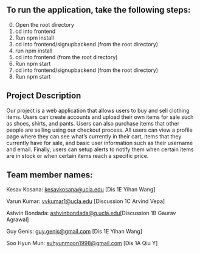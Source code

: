 ## To run the application, take the following steps:

0. Open the root directory
1. cd into frontend
2. Run npm install
3. cd into frontend/signupbackend (from the root directory)
4. run npm install
5. cd into frontend (from the root directory)
6. Run npm start
7. cd into frontend/signupbackend (from the root directory)
8. Run npm start

## Project Description
Our project is a web application that allows users to buy and sell clothing items. Users can create accounts and upload their own items for sale such as shoes, shirts, and pants. Users can also purchase items that other people are selling using our checkout process. All users can view a profile page where they can see what’s currently in their cart, items that they currently have for sale, and basic user information such as their username and email. Finally, users can setup alerts to notify them when certain items are in stock or when certain items reach a specific price.



## Team member names: 
Kesav Kosana: kesavkosana@ucla.edu [Dis 1E Yihan Wang]

Varun Kumar: vvkumar1@ucla.edu [Discussion 1C Arvind Vepa]

Ashvin Bondada: ashvinbondada@g.ucla.edu[Discussion 1B Gaurav Agrawal]

Guy Genis: guy.genis@gmail.com [Dis 1E Yihan Wang]

Soo Hyun Mun: suhyunmoon1998@gmail.com [Dis 1A Qiu Y]
